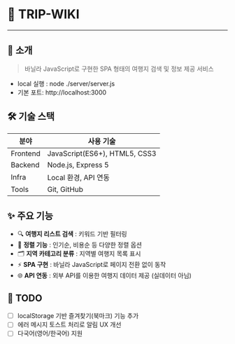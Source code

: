 # 📌 TRIP-WIKI

---

## 📖 소개

> 바닐라 JavaScript로 구현한 SPA 형태의 여행지 검색 및 정보 제공 서비스

- local 실행 : node ./server/server.js
- 기본 포트: http://localhost:3000

## 🛠 기술 스택

| 분야     | 사용 기술                     |
| -------- | ----------------------------- |
| Frontend | JavaScript(ES6+), HTML5, CSS3 |
| Backend  | Node.js, Express 5            |
| Infra    | Local 환경, API 연동          |
| Tools    | Git, GitHub                   |

## ✨ 주요 기능

- 🔍 **여행지 리스트 검색** : 키워드 기반 필터링
- 📌 **정렬 기능** : 인기순, 비용순 등 다양한 정렬 옵션
- 🗂 **지역 카테고리 분류** : 지역별 여행지 목록 표시
- ⚡ **SPA 구현** : 바닐라 JavaScript로 페이지 전환 없이 동작
- 🌐 **API 연동** : 외부 API를 이용한 여행지 데이터 제공 (실데이터 아님)

## 📝 TODO

- [ ] localStorage 기반 즐겨찾기(북마크) 기능 추가
- [ ] 에러 메시지 토스트 처리로 알림 UX 개선
- [ ] 다국어(영어/한국어) 지원

